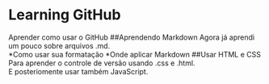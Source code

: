 # Learning GitHub
Aprender como usar o GitHub
##Aprendendo Markdown
Agora já aprendi um pouco sobre arquivos .md.  
*Como usar sua formatação
*Onde aplicar Markdown
##Usar HTML e CSS
Para aprender o controle de versão usando .css e .html.  
E posteriomente usar também JavaScript.